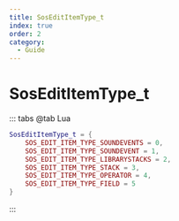 ```yaml
---
title: SosEditItemType_t
index: true
order: 2
category:
  - Guide
---
```


# SosEditItemType_t
::: tabs
@tab Lua
```lua
SosEditItemType_t = {
    SOS_EDIT_ITEM_TYPE_SOUNDEVENTS = 0,
    SOS_EDIT_ITEM_TYPE_SOUNDEVENT = 1,
    SOS_EDIT_ITEM_TYPE_LIBRARYSTACKS = 2,
    SOS_EDIT_ITEM_TYPE_STACK = 3,
    SOS_EDIT_ITEM_TYPE_OPERATOR = 4,
    SOS_EDIT_ITEM_TYPE_FIELD = 5
}
```
:::